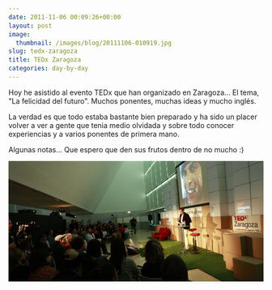 ```yaml
---
date: 2011-11-06 00:09:26+00:00
layout: post
image:
  thumbnail: /images/blog/20111106-010919.jpg
slug: tedx-zaragoza
title: TEDx Zaragoza
categories: day-by-day
---
```


Hoy he asistido al evento TEDx que han organizado en Zaragoza... El tema, "La felicidad del futuro". Muchos ponentes, muchas ideas y mucho inglés.

La verdad es que todo estaba bastante bien preparado y ha sido un placer volver a ver a gente que tenia medio olvidada y sobre todo conocer experiencias y a varios ponentes de primera mano.

Algunas notas... Que espero que den sus frutos dentro de no mucho :)

[![20111106-010919.jpg](/images/blog/20111106-010919.jpg)](/images/blog/20111106-010919.jpg)
